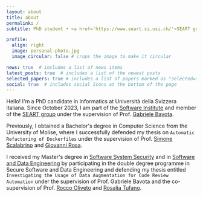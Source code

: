 ```yaml
---
layout: about
title: about
permalink: /
subtitle: PhD student • <a href='https://www.seart.si.usi.ch/'>SEART group</a> • <a href='https://www.usi.ch/en'>Università della Svizzera italiana</a> • Switzerland

profile:
  align: right
  image: personal-photo.jpg
  image_circular: false # crops the image to make it circular

news: true  # includes a list of news items
latest_posts: true  # includes a list of the newest posts
selected_papers: true # includes a list of papers marked as "selected={true}"
social: true  # includes social icons at the bottom of the page
---
```



Hello! I'm a PhD candidate in Informatics at Università della Svizzera italiana. Since October 2023, l am part of the [Software Institute](https://www.si.usi.ch/) and member of the [SEART group](https://seart.si.usi.ch/) under the supervision of Prof. [Gabriele Bavota](https://www.inf.usi.ch/faculty/bavota/).

Previously, I obtained a Bachelor's degree in Computer Science from the University of Molise, where I successfully defended my thesis on `Automatic Refactoring of Dockerfiles` under the supervision of Prof. [Simone Scalabrino](https://dibt.unimol.it/staff/sscalabrino/) and [Giovanni Rosa](https://giovannirosa.com/).

I received my Master's degree in [Software System Security](https://www2.dipbioter.unimol.it/sicurezza-dei-sistemi-software/) and in [Software and Data Engineering](https://www.usi.ch/en/education/master/software-and-data-engineering) by participating in the double degree programme in Secure Software and Data Engineering and defending my thesis entitled `Investigating the Usage of Data Augmentation for Code Review Automation` under the supervision of Prof. Gabriele Bavota and the co-supervision of Prof. [Rocco Oliveto](http://docenti.unimol.it/index.php?u=rocco.oliveto) and [Rosalia Tufano](https://www.inf.usi.ch/phd/tufanr/).
